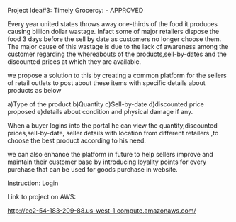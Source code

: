 

Project Idea#3: Timely Grocercy: - APPROVED

Every year united states throws away one-thirds of the food it produces causing billion dollar wastage. Infact some of major retailers dispose the food 3 days before the sell by date as customers no longer choose them. The major cause of this wastage is due to the lack of awareness among the customer regarding the whereabouts of the products,sell-by-dates and the discounted prices at which they are available.
	
we propose a solution to this by creating a common platform for the sellers of retail outlets to post about these items with specific details about products as below

a)Type of the product
b)Quantity
c)Sell-by-date
d)discounted price proposed
e)details about condition and physical damage if any.

When a buyer logins into the portal he can view the quantity,discounted prices,sell-by-date, seller details with location from different retailers ,to choose the best product according to his need.

we can also enhance the platform in future to help sellers improve and maintain their customer base by introducing loyality points for every purchase that can be used for goods purchase in website.


Instruction:
Login 


Link to project on AWS:

http://ec2-54-183-209-88.us-west-1.compute.amazonaws.com/
